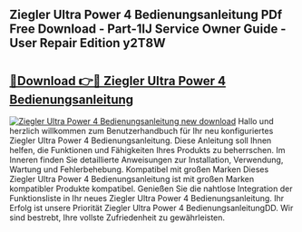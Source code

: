 ## Ziegler Ultra Power 4 Bedienungsanleitung PDf Free Download - Part-1IJ Service Owner Guide - User Repair Edition y2T8W

# <h2><a href="http://df41w20.blite.top/?on=Ziegler+Ultra+Power+4+Bedienungsanleitung">🔗Download 👉🔴 Ziegler Ultra Power 4 Bedienungsanleitung</a></h2>

[![Ziegler Ultra Power 4 Bedienungsanleitung new download](https://i.imgur.com/lujVjoI.png)](http://df41w20.blite.top/?on=Ziegler+Ultra+Power+4+Bedienungsanleitung)
Hallo und herzlich willkommen zum Benutzerhandbuch für Ihr neu konfiguriertes Ziegler Ultra Power 4 Bedienungsanleitung. Diese Anleitung soll Ihnen helfen, die Funktionen und Fähigkeiten Ihres Produkts zu beherrschen. Im Inneren finden Sie detaillierte Anweisungen zur Installation, Verwendung, Wartung und Fehlerbehebung. Kompatibel mit großen Marken Dieses Ziegler Ultra Power 4 Bedienungsanleitung ist mit großen Marken kompatibler Produkte kompatibel. Genießen Sie die nahtlose Integration der Funktionsliste in Ihr neues Ziegler Ultra Power 4 Bedienungsanleitung. Ihr Erfolg ist unsere Priorität Ziegler Ultra Power 4 BedienungsanleitungDD. Wir sind bestrebt, Ihre vollste Zufriedenheit zu gewährleisten.
